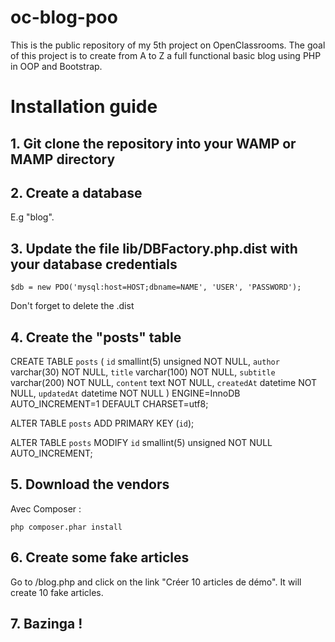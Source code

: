 # oc-blog-poo
This is the public repository of my 5th project on OpenClassrooms. The goal of this project is to create from A to Z a full functional basic blog using PHP in OOP and Bootstrap.
# Installation guide
## 1. Git clone the repository into your WAMP or MAMP directory

## 2. Create a database
E.g "blog".

## 3. Update the file lib/DBFactory.php.dist with your database credentials

    $db = new PDO('mysql:host=HOST;dbname=NAME', 'USER', 'PASSWORD');

Don't forget to delete the .dist
## 4. Create the "posts" table

  CREATE TABLE `posts` (
  `id` smallint(5) unsigned NOT NULL,
  `author` varchar(30) NOT NULL,
  `title` varchar(100) NOT NULL,
  `subtitle` varchar(200) NOT NULL,
  `content` text NOT NULL,
  `createdAt` datetime NOT NULL,
  `updatedAt` datetime NOT NULL
  ) ENGINE=InnoDB AUTO_INCREMENT=1 DEFAULT CHARSET=utf8;

  ALTER TABLE `posts`
  ADD PRIMARY KEY (`id`);

  ALTER TABLE `posts`
  MODIFY `id` smallint(5) unsigned NOT NULL AUTO_INCREMENT;

## 5. Download the vendors
Avec Composer :

    php composer.phar install
    
## 6. Create some fake articles
Go to /blog.php and click on the link "Créer 10 articles de démo". It will create 10 fake articles.

## 7. Bazinga !